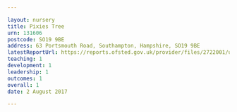 ```yaml
---

layout: nursery
title: Pixies Tree
urn: 131606
postcode: SO19 9BE
address: 63 Portsmouth Road, Southampton, Hampshire, SO19 9BE
latestReportUrl: https://reports.ofsted.gov.uk/provider/files/2722001/urn/131606.pdf
teaching: 1
development: 1
leadership: 1
outcomes: 1
overall: 1
date: 2 August 2017

---
```

